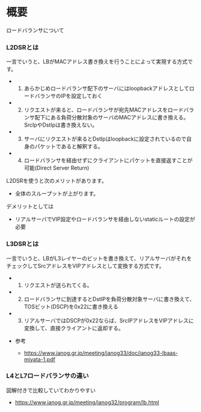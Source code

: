 # 概要
ロードバランサについて

### L2DSRとは
一言でいうと、LBがMACアドレス書き換えを行うことによって実現する方式です。
- 1. あらかじめロードバランサ配下のサーバにはloopbackアドレスとしてロードバランサのIPを設定しておく
- 2. リクエストが来ると、ロードバランサが宛先MACアドレスをロードバランサ配下にある負荷分散対象のサーバのMACアドレスに書き換える。SrcIpやDstIpは書き換えない。
- 3. サーバにリクエストが来るとDstIpはloopbackに設定されているので自身のパケットであると解釈する。
- 4. ロードバランサを経由せずにクライアントにパケットを直接返すことが可能(Direct Server Return)

L2DSRを使うと次のメリットがあります。
- 全体のスループットが上がります。

デメリットとしては
- リアルサーバでVIP設定やロードバランサを経由しないstaticルートの設定が必要

### L3DSRとは
一言でいうと、LBがL3レイヤーのビットを書き換えて、リアルサーバがそれをチェックしてSrcアドレスをVIPアドレスとして変換する方式です。

- 1. リクエストが送られてくる。
- 2. ロードバランサに到達するとDstIPを負荷分散対象サーバに書き換えて、TOSビット(DSCP)を0x22に書き換える
- 3. リアルサーバではDSCPが0x22ならば、SrcIPアドレスをVIPアドレスに変換して、直接クライアントに返却する。


- 参考
  - https://www.janog.gr.jp/meeting/janog33/doc/janog33-lbaas-miyata-1.pdf

### L4とL7ロードバランサの違い
図解付きで比較していてわかりやすい
- https://www.janog.gr.jp/meeting/janog32/program/lb.html

